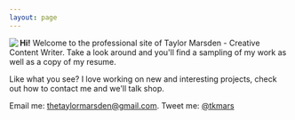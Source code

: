 ```yaml
---
layout: page
---
```


<img src="{{ site.url }}/images/rsz_me.jpg" align="left"> <strong>Hi!</strong> 
Welcome to the professional site of Taylor Marsden - Creative Content Writer. Take a look around and you'll find a sampling of my work as well as a copy of my resume. 

Like what you see? I love working on new and interesting projects, check out how to contact me and we'll talk shop.

Email me: <a href="mailto:thetaylormarsden@gmail.com">thetaylormarsden@gmail.com</a>.
Tweet me: [@tkmars](http://twitter.com/tkmars)
